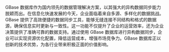 GBase 数据库作为国内领先的数据管理解决方案，以其强大的异构数据同步能力脱颖而出。在信息化快速发展的今天，企业面临着来自多源、多样化的数据挑战。GBase 提供了高效便捷的数据同步工具，能够无缝连接不同结构和格式的数据源，确保信息实时更新与一致性。这一功能不仅提升了企业的运营效率，还为企业决策提供了准确可靠的数据支持。通过使用 GBase 数据库进行异构数据同步，企业可以实现资源优化配置，降低运营成本，增强市场竞争力。GBase 数据库正以创新的技术优势，为各行业带来积极正面的价值影响。